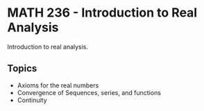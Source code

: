 # MATH 236 - Introduction to Real Analysis

Introduction to real analysis.

## Topics
- Axioms for the real numbers
- Convergence of Sequences, series, and functions
- Continuity

